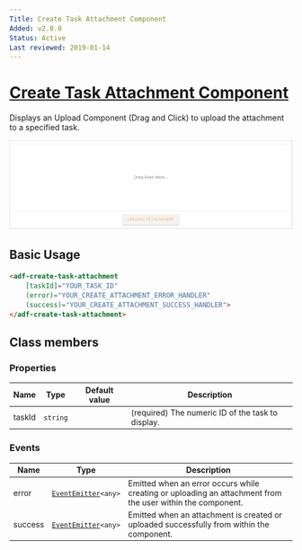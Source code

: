 ```yaml
---
Title: Create Task Attachment Component
Added: v2.0.0
Status: Active
Last reviewed: 2019-01-14
---
```


# [Create Task Attachment Component](../../lib/process-services/attachment/create-task-attachment.component.ts "Defined in create-task-attachment.component.ts")

Displays an Upload Component (Drag and Click) to upload the attachment to a specified task.

![task-create-attachment](../docassets/images/task-create-attachment.png)

## Basic Usage

```html
<adf-create-task-attachment 
    [taskId]="YOUR_TASK_ID" 
    (error)="YOUR_CREATE_ATTACHMENT_ERROR_HANDLER"
    (success)="YOUR_CREATE_ATTACHMENT_SUCCESS_HANDLER">
</adf-create-task-attachment>
```

## Class members

### Properties

| Name | Type | Default value | Description |
| ---- | ---- | ------------- | ----------- |
| taskId | `string` |  | (required) The numeric ID of the task to display. |

### Events

| Name | Type | Description |
| ---- | ---- | ----------- |
| error | [`EventEmitter`](https://angular.io/api/core/EventEmitter)`<any>` | Emitted when an error occurs while creating or uploading an  attachment from the user within the component. |
| success | [`EventEmitter`](https://angular.io/api/core/EventEmitter)`<any>` | Emitted when an attachment is created or uploaded successfully from within the component. |

